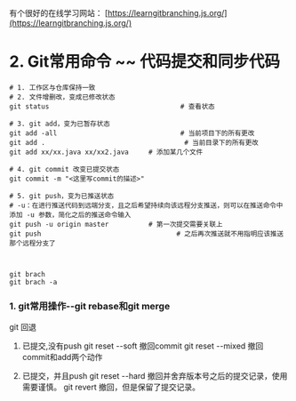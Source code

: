 有个很好的在线学习网站： [https://learngitbranching.js.org/](https://learngitbranching.js.org/)






# 2. Git常用命令 ~~ 代码提交和同步代码

```shell
# 1. 工作区与仓库保持一致
# 2. 文件增删改，变成已修改状态
git status                                 # 查看状态 

# 3. git add，变为已暂存状态
git add -all                               # 当前项目下的所有更改
git add .                                   # 当前目录下的所有更改
git add xx/xx.java xx/xx2.java     # 添加某几个文件

# 4. git commit 改变已提交状态
git commit -m "<这里写commit的描述>"

# 5. git push，变为已推送状态
# -u：在进行推送代码到远端分支，且之后希望持续向该远程分支推送，则可以在推送命令中添加 -u 参数，简化之后的推送命令输入
git push -u origin master          # 第一次提交需要关联上
git push                                  # 之后再次推送就不用指明应该推送那个远程分支了



git brach                                  
git brach -a 
```



### 1. git常用操作--git rebase和git merge


git 回退

1. 已提交,没有push
	git reset --soft         撤回commit
	git reset --mixed      撤回commit和add两个动作

2. 已提交，并且push
	git reset --hard  撤回并舍弃版本号之后的提交记录，使用需要谨慎。
	git revert            撤回，但是保留了提交记录。
